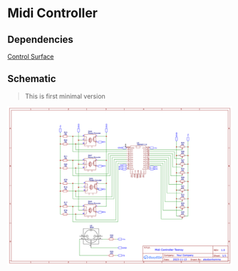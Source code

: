 # Midi Controller

## Dependencies

[Control Surface](https://tttapa.github.io/Control-Surface-doc)

## Schematic

> This is first minimal version

![](schematic_midi_controller_teensy.png)
